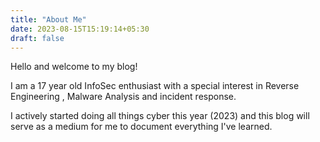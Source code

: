 ```yaml
---
title: "About Me"
date: 2023-08-15T15:19:14+05:30
draft: false
---
```


Hello and welcome to my blog!

I am a 17 year old InfoSec enthusiast with a special interest in Reverse Engineering , Malware Analysis and incident response.

I actively started doing all things cyber this year (2023) and this blog will serve as a medium for me to document everything I've learned.